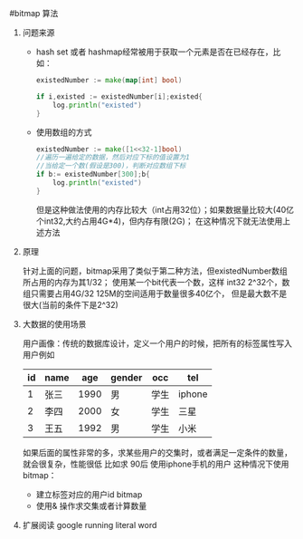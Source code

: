 #bitmap 算法
1. 问题来源

    + hash set 或者 hashmap经常被用于获取一个元素是否在已经存在，比如：
    
        ``` go
        existedNumber := make(map[int] bool)
        
        if i,existed := existedNumber[i];existed{
            log.println("existed")
        }
        ```
    + 使用数组的方式
    
        ```go
        existedNumber := make([1<<32-1]bool)
        //遍历一遍给定的数据，然后对应下标的值设置为1
        //当给定一个数(假设是300)，判断对应数组下标 
        if b:= existedNumber[300];b{
            log.println("existed")
        }
        ```
        但是这种做法使用的内存比较大（int占用32位）；如果数据量比较大(40亿个int32,大约占用4G*4)，但内存有限(2G)；
        在这种情况下就无法使用上述方法
    
2. 原理

    针对上面的问题，bitmap采用了类似于第二种方法，但existedNumber数组所占用的内存为其1/32；
    使用某一个bit代表一个数，这样 int32 2^32个，数组只需要占用4G/32 125M的空间适用于数量很多40亿个，
    但是最大数不是很大(当前的条件下是2^32)
    
3. 大数据的使用场景
    
    用户画像：传统的数据库设计，定义一个用户的时候，把所有的标签属性写入用户例如
    
     id  |  name  |  age  |  gender |  occ  |  tel 
     ----|--------|-------|---------|-------|-----
    1    | 张三   |  1990  | 男     |   学生 | iphone 
    2    | 李四   |  2000  | 女     |   学生 | 三星   
    3    | 王五   |  1992  | 男     |   学生 | 小米   
    
    如果后面的属性非常的多，求某些用户的交集时，或者满足一定条件的数量，就会很复杂，性能很低 
    比如求 90后 使用iphone手机的用户
    这种情况下使用bitmap：
    + 建立标签对应的用户id bitmap
    + 使用& 操作求交集或者计算数量
    
4. 扩展阅读 google running literal word